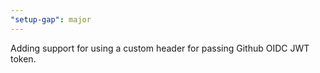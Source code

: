 ```yaml
---
"setup-gap": major
---
```


Adding support for using a custom header for passing Github OIDC JWT token.
